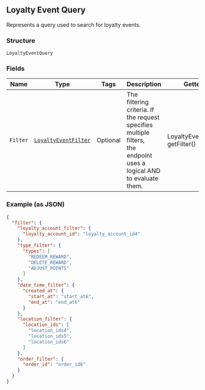 ## Loyalty Event Query

Represents a query used to search for loyalty events.

### Structure

`LoyaltyEventQuery`

### Fields

| Name | Type | Tags | Description | Getter |
|  --- | --- | --- | --- | --- |
| `Filter` | [`LoyaltyEventFilter`](/doc/models/loyalty-event-filter.md) | Optional | The filtering criteria. If the request specifies multiple filters, <br>the endpoint uses a logical AND to evaluate them. | LoyaltyEventFilter getFilter() |

### Example (as JSON)

```json
{
  "filter": {
    "loyalty_account_filter": {
      "loyalty_account_id": "loyalty_account_id4"
    },
    "type_filter": {
      "types": [
        "REDEEM_REWARD",
        "DELETE_REWARD",
        "ADJUST_POINTS"
      ]
    },
    "date_time_filter": {
      "created_at": {
        "start_at": "start_at6",
        "end_at": "end_at6"
      }
    },
    "location_filter": {
      "location_ids": [
        "location_ids4",
        "location_ids5",
        "location_ids6"
      ]
    },
    "order_filter": {
      "order_id": "order_id6"
    }
  }
}
```

